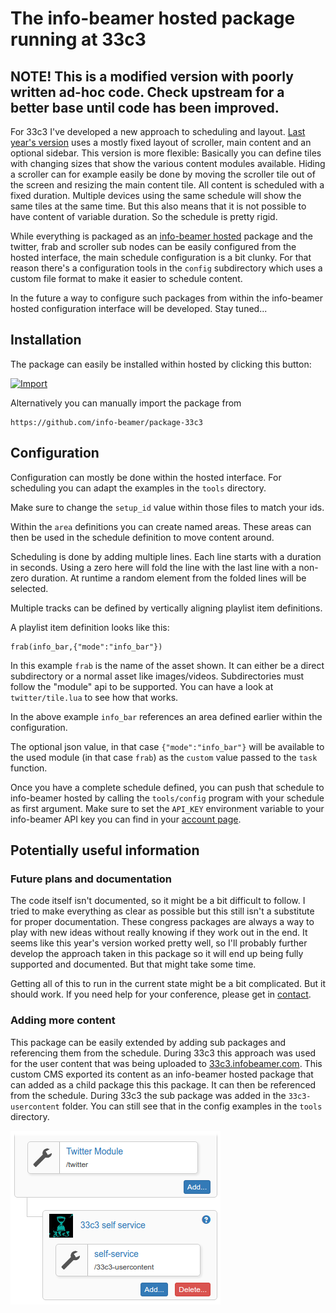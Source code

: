 # The info-beamer hosted package running at 33c3

## NOTE! This is a modified version with poorly written ad-hoc code. Check upstream for a better base until code has been improved.

For 33c3 I've developed a new approach to scheduling
and layout. [Last year's version](https://github.com/info-beamer/package-32c3-screens)
uses a mostly fixed layout of scroller, main content and an
optional sidebar. This version is more flexible: Basically
you can define tiles with changing sizes that show the
various content modules available. Hiding a scroller can
for example easily be done by moving the scroller tile out of
the screen and resizing the main content tile. All content
is scheduled with a fixed duration. Multiple devices using
the same schedule will show the same tiles at the same time.
But this also means that it is not possible to have content
of variable duration. So the schedule is pretty rigid.

While everything is packaged as an
[info-beamer hosted](https://info-beamer.com/hosted)
package and the twitter, frab and scroller sub nodes
can be easily configured from the hosted interface,
the main schedule configuration is a bit clunky.
For that reason there's a configuration tools in
the `config` subdirectory which uses a custom
file format to make it easier to schedule content.

In the future a way to configure such packages from within
the info-beamer hosted configuration interface will be
developed. Stay tuned...

## Installation

The package can easily be installed within hosted by
clicking this button:

[![Import](https://cdn.infobeamer.com/s/img/import.png)](https://info-beamer.com/use?url=https://github.com/info-beamer/package-33c3)

Alternatively you can manually import the package from

```
https://github.com/info-beamer/package-33c3
```

## Configuration

Configuration can mostly be done within the hosted
interface. For scheduling you can adapt the examples in the
`tools` directory.

Make sure to change the `setup_id` value within those files
to match your ids.

Within the `area` definitions you can create named areas.
These areas can then be used in the schedule definition to
move content around.

Scheduling is done by adding multiple lines. Each line
starts with a duration in seconds. Using a zero here will
fold the line with the last line with a non-zero duration.
At runtime a random element from the folded lines will be
selected.

Multiple tracks can be defined by vertically aligning
playlist item definitions.

A playlist item definition looks like this:

```
frab(info_bar,{"mode":"info_bar"})
```

In this example `frab` is the name of the asset shown. It
can either be a direct subdirectory or a normal asset like
images/videos. Subdirectories must follow the "module" api
to be supported.  You can have a look at `twitter/tile.lua`
to see how that works.

In the above example `info_bar` references an area defined
earlier within the configuration.

The optional json value, in that case `{"mode":"info_bar"}`
will be available to the used module (in that case `frab`)
as the `custom` value passed to the `task` function.

Once you have a complete schedule defined, you can push that
schedule to info-beamer hosted by calling the `tools/config`
program with your schedule as first argument. Make sure to
set the `API_KEY` environment variable to your info-beamer
API key you can find in your [account page](https://info-beamer.com/account).

## Potentially useful information

### Future plans and documentation

The code itself isn't documented, so it might be a bit
difficult to follow. I tried to make everything as clear as
possible but this still isn't a substitute for proper
documentation. These congress packages are always a way to
play with new ideas without really knowing if they work out
in the end. It seems like this year's version worked pretty
well, so I'll probably further develop the approach taken in
this package so it will end up being fully supported and
documented. But that might take some time.

Getting all of this to run in the current state might be
a bit complicated. But it should work. If you need help for
your conference, please get in
[contact](https://info-beamer.com/contact).

### Adding more content

This package can be easily extended by adding sub packages
and referencing them from the schedule. During 33c3 this
approach was used for the user content that was being
uploaded to
[33c3.infobeamer.com](https://github.com/info-beamer/33c3-cms).
This custom CMS exported its content as an info-beamer
hosted package that can added as a child package this this
package. It can then be referenced from the schedule.
During 33c3 the sub package was added in the
`33c3-usercontent` folder.  You can still see that in the
config examples in the `tools` directory.

![sub packages](tools/sub-package.png)
